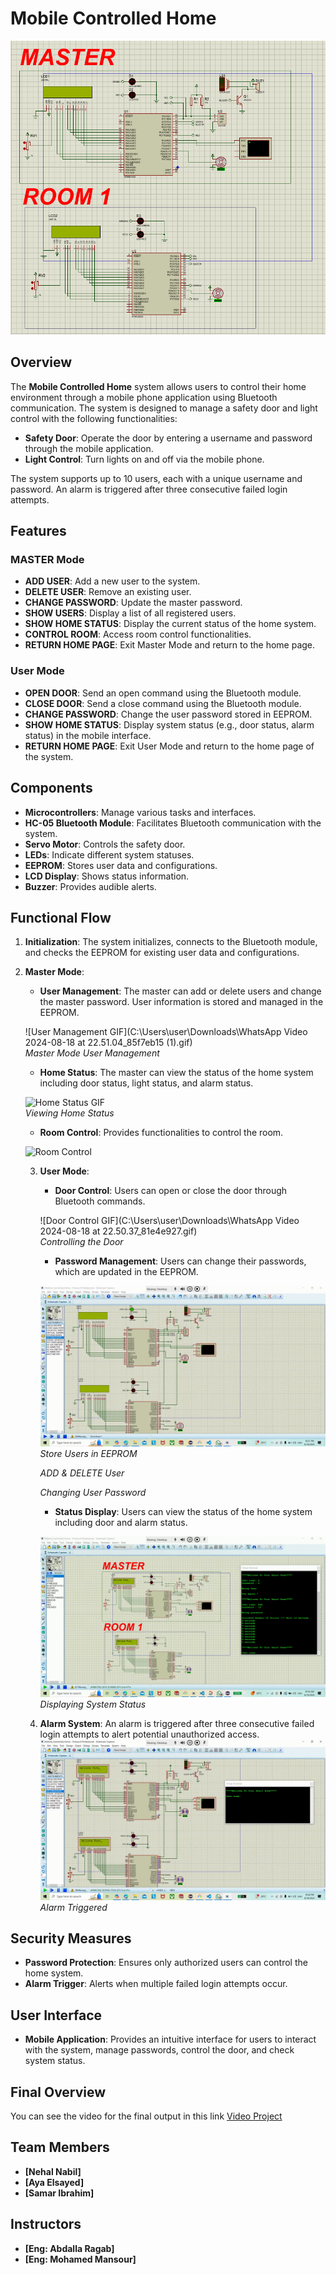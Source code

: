 # Mobile Controlled Home

![alt text](Smart_Home-1.png)
## Overview

The **Mobile Controlled Home** system allows users to control their home environment through a mobile phone application using Bluetooth communication. The system is designed to manage a safety door and light control with the following functionalities:

- **Safety Door**: Operate the door by entering a username and password through the mobile application.
- **Light Control**: Turn lights on and off via the mobile phone.

The system supports up to 10 users, each with a unique username and password. An alarm is triggered after three consecutive failed login attempts.

## Features

### MASTER Mode

- **ADD USER**: Add a new user to the system.
- **DELETE USER**: Remove an existing user.
- **CHANGE PASSWORD**: Update the master password.
- **SHOW USERS**: Display a list of all registered users.
- **SHOW HOME STATUS**: Display the current status of the home system.
- **CONTROL ROOM**: Access room control functionalities.
- **RETURN HOME PAGE**: Exit Master Mode and return to the home page.

### User Mode

- **OPEN DOOR**: Send an open command using the Bluetooth module.
- **CLOSE DOOR**: Send a close command using the Bluetooth module.
- **CHANGE PASSWORD**: Change the user password stored in EEPROM.
- **SHOW HOME STATUS**: Display system status (e.g., door status, alarm status) in the mobile interface.
- **RETURN HOME PAGE**: Exit User Mode and return to the home page of the system.

## Components

- **Microcontrollers**: Manage various tasks and interfaces.
- **HC-05 Bluetooth Module**: Facilitates Bluetooth communication with the system.
- **Servo Motor**: Controls the safety door.
- **LEDs**: Indicate different system statuses.
- **EEPROM**: Stores user data and configurations.
- **LCD Display**: Shows status information.
- **Buzzer**: Provides audible alerts.

## Functional Flow

1. **Initialization**: The system initializes, connects to the Bluetooth module, and checks the EEPROM for existing user data and configurations.



2. **Master Mode**:
   - **User Management**: The master can add or delete users and change the master password. User information is stored and managed in the EEPROM.
   
   ![User Management GIF](C:\Users\user\Downloads\WhatsApp Video 2024-08-18 at 22.51.04_85f7eb15 (1).gif)  
   *Master Mode User Management*

   - **Home Status**: The master can view the status of the home system including door status, light status, and alarm status.
   
   ![Home Status GIF](URL_TO_YOUR_HOME_STATUS_GIF)  
   *Viewing Home Status*

   - **Room Control**: Provides functionalities to control the room.

   ![Room Control](<Control Room.gif>)

   3. **User Mode**:
      - **Door Control**: Users can open or close the door through Bluetooth commands.
   
      ![Door Control GIF](C:\Users\user\Downloads\WhatsApp Video 2024-08-18 at 22.50.37_81e4e927.gif)  
      *Controlling the Door*
   
      - **Password Management**: Users can change their passwords, which are updated in the EEPROM.
      
      ![Password Management GIF](EEPROM_Store.gif)  
      *Store Users in EEPROM* 

      
      *ADD & DELETE User*

      *Changing User Password*
   
      - **Status Display**: Users can view the status of the home system including door and alarm status.
   
     
      ![Status Display GIF](<Home Status.gif>)
      *Displaying System Status*
   
   4. **Alarm System**: An alarm is triggered after three consecutive failed login attempts to alert potential unauthorized access.
      ![alt text](Wrong_Password.gif)
      *Alarm Triggered*
      

## Security Measures

- **Password Protection**: Ensures only authorized users can control the home system.
- **Alarm Trigger**: Alerts when multiple failed login attempts occur.

## User Interface

- **Mobile Application**: Provides an intuitive interface for users to interact with the system, manage passwords, control the door, and check system status.

## Final Overview

You can see the video for the final output in this link [Video Project]()

## Team Members

- **[Nehal Nabil]**
- **[Aya Elsayed]**
- **[Samar Ibrahim]**

## Instructors

- **[Eng: Abdalla Ragab]**
- **[Eng: Mohamed Mansour]**
